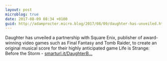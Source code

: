 ```yaml
---
layout: post
microblog: true
date: 2017-08-09 08:34 +0100
guid: http://adamprocter.micro.blog/2017/08/09/daughter-has-unveiled.html
---
```

Daughter has unveiled a partnership with Square Enix, publisher of award-winning video games such as Final Fantasy and Tomb Raider, to create an original musical score for their highly anticipated game Life is Strange: Before the Storm - [smarturl.it/DaughterB...](http://smarturl.it/DaughterBurnItDown)
